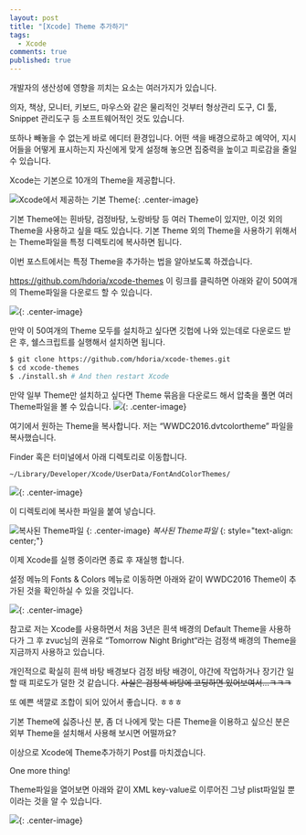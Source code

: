 ```yaml
---
layout: post
title: "[Xcode] Theme 추가하기"
tags: 
  - Xcode
comments: true
published: true
---
```


개발자의 생산성에 영향을 끼치는 요소는 여러가지가 있습니다.

의자, 책상, 모니터, 키보드, 마우스와 같은 물리적인 것부터 형상관리 도구,  CI 툴, Snippet 관리도구 등 소프트웨어적인 것도 있습니다.

또하나 빼놓을 수 없는게 바로 에디터 환경입니다. 어떤 색을 배경으로하고 예약어, 지시어들을 어떻게 표시하는지 자신에게 맞게 설정해 놓으면 집중력을 높이고 피로감을 줄일 수 있습니다.

Xcode는 기본으로 10개의 Theme을 제공합니다.

![Xcode에서 제공하는 기본 Theme](https://lh3.googleusercontent.com/PPAFTVAcENozedHKthHhsyHfGfppTiVEYI7JAMjV6i45JG5LK2JJ-nj8tZXD7V_3K9tOxFdxaPJjV357GBRq6yb_j328ATAwZFJFr4zcmeJrfAn77TTmnab1yeO6Odatm2HL8WLAX9Bom_O6CD8gkMuZaYQI9H5v335S6Z4qfZNPlmO_VxCzAHUacnIRgCvp2Y9qtTdnU4aSLXSaKz8bVb5Bv4rKkbdaVEZNQMWcHmHOunwCUeW9XJYLqyb0eTFycv6zM3JvlR429Zijj768230H1Mh7ZeCH3fUA20eQvLLRhvzCX5eeQRc1Jx2PN1Z4OWE63iLXrzDHoUwwiHVdW-NRl7230AeO9QhCM_hG5yHBCtdIQgpnpFbhezJMa8lV_2QWzFFITvlwQXi2ve6wAClLH-bWq7Wb9j60PAzj_BlCs2zF4C5tASYm88xQRX5ak-pONy-GrwBDZNREaio3sLnNa4X1aSdoDWxlt9ObRj4b8FJ-x1ugtDMez6ozgpMgFnRnPQytRpF9l_i1lJEFN_CqTPg074riD6FUdI393sZ7yzJDqFGHIRE8ur58vK_uYh-MIgyJ9VIz1OCW7RJQ2AGyJo4YlHOUQ2KGL7jMJonYPBmAfSLOCHYyKS_Wn-Hz=w862-h669-no "Xcode에서 제공하는 기본 Theme"){: .center-image}

기본 Theme에는 흰바탕, 검정바탕, 노랑바탕 등 여러 Theme이 있지만, 이것 외의 Theme을 사용하고 싶을 때도 있습니다. 기본 Theme 외의 Theme을 사용하기 위해서는 Theme파일을 특정 디렉토리에 복사하면 됩니다.

이번 포스트에서는 특정 Theme을 추가하는 법을 알아보도록 하겠습니다.

 

https://github.com/hdoria/xcode-themes 이 링크를 클릭하면 아래와 같이 50여개의 Theme파일을 다운로드 할 수 있습니다.

![](https://lh3.googleusercontent.com/1koI_tpocSaAZtSIKW8nkbqGDz_9tbBQ67oYCwjW8oK05Aj1qn9U_gJo0_sBVqCorS4hIviFiiAynfa8c1YUfMp4HkIFAM-EtEACjm_n4bPMo8KL2fsigkYVJLXMakikOM4IGEvoMb3X-zzl5tElCpNvT3FG8wgFefkhExyp8wd7atfuuW4N1alEjKJUxkU7OE3kxXXn-YI_IvualI-X-vteBPwyOVgy-1kuvlV1m2q9wf1m_CR4vjWau0fN62plz7uVYwHzCrOrr8W82COHBGMj3Q-aX5iyADWLhVioTI8OTEs0J2iHmZKB5yu99EieETzIZ_PDutV1ME9s1ZySFGDcLjh-Wc71A9u7vKN1L-4XvR10LHR69UPpcqIsRHUMkOjywBxS-QL0qX6H0Minec38we9CtyM-N2QaQFd7_ZzOnJIQODk3LiU7XD2zRey67p86cHY6oYpo0S10hVqLg3ZamCDHkhI8Z8A0_DlRlKzz88FDDA325OJBuEf7MjJTVP4yIrpgLfmu3K8cV_b_xP-MU1jVNbpYrwsWdRrRSx6EK3F7M4X6lLGgV3wFxAhHAC91QnDf_Q4Bo8p33K-bKTLlCDMOtahntTL_uMsoXKCe0QuamYj2fNQZMliYeCaf=w1032-h967-no){: .center-image}

만약 이 50여개의 Theme 모두를 설치하고 싶다면 깃헙에 나와 있는데로 다운로드 받은 후, 쉘스크립트를 실행해서 설치하면 됩니다.

```sh
$ git clone https://github.com/hdoria/xcode-themes.git
$ cd xcode-themes
$ ./install.sh # And then restart Xcode
```
만약 일부 Theme만 설치하고 싶다면 Theme 묶음을 다운로드 해서 압축을 풀면 여러 Theme파일을 볼 수 있습니다. 
![](https://lh3.googleusercontent.com/VPZeYzSu0Il2hVDfNjy5hTZKyzS63D3-qX1ajyLLsukkh8KLSFZczsXULnrttgoQ6d7QAAuzvjnOAOaO-rra5oIQ7plCSsTfJPbOrpLcEXIW6f-UOfVhYRrRg237gkVGe-_3upXqK3bxgdW32jq-QjthIwrSZdQoqMJYau1AL3pJd_Q-BWfjt34LUz7vejSL4vg5Hdi2d4J4CXauDjs0ePf3y0k16F1DlcIeX2nxMi8wqo_jWKV2kbW0IRdvLHLxYDcB8d7kBeunVepbt2wDW5EzoK_6Cp0u5y4BQuPSFV-JkpPRd72Vpl9wHLRmaafxldLXflc3PyN8lDnfYtKuwJa8oGY5vmgcAssOUWyyViygyqVSHh2EdC69ihwwzB060VoZ4eMMMWAQ1uyvz-Kiqmzc9SxpZuCoq8lHlJaWtUVEPmy6qwgLygGr0pNnQ8leW7HpuwQRsobW1tmjDQ2TeeyaMFkcOPYu3qQPEFULM8ftlcVfNsobnciLNvENL3wZUbkifMeonM2tnG03ZrsKLcY0-VlCR7_ITtJV4koa0zbaiYWF9UQ5xf9n-093M0FIKkFj6LyeYp7O_wvaPWTmULc-xO6C18X0B1TfqixiEI9ovqI3ACSzts9TGg2ee4hu=w941-h820-no){: .center-image}

여기에서 원하는 Theme을 복사합니다. 저는 “WWDC2016.dvtcolortheme” 파일을 복사했습니다.

Finder 혹은 터미널에서 아래 디렉토리로 이동합니다.
```
~/Library/Developer/Xcode/UserData/FontAndColorThemes/
```

![](https://lh3.googleusercontent.com/kjs40PFKaRmA2x7uCAk89E3Ud6IqIoXu3AMMWS0JH0IASxglRQu18omT1R6XYZGGJfMyad0Z6QpJwvP--0LVRCjLGu-9bWeBvkpeeDyaEmYwf3hKyqbi3Qh_WzZv7AOzAdHMBHXpWLOszbzZbq0mcxhGWSPHn7-LHJtFvmmk7kR3n_zm-46Ls5HT8JeRNBZ-f5ks1ir4fSLZPuQH5k_vHlPrIgB_CU4u4-x57iR3II_fNx34ZT1D7fcZq_YL68XiawzDW-RzPTSIfx3BvyCWzfXvmLiY7tmicYcfzdPgB-ZRxFzNe7xBmP4Spf9tfvg-4_nCl-9ylM6laHcUm00lXW7jnTsvNNFV00syxutPrw2nLYARfr9ma8FP1YUFyLTa-8cpHLGWCILdnDagtJ_DZf-VyxtGk4KADiiVjhsoejBm4mo_h0L23hKgqHKJigiKVfkgUmeh7n1ajQJzrSRkGswH4YqQzF7wuKITzG_f0Y3TMm7OF9JMu2qk89wZ4YTZ5ljyYgTbCK6R0RrTw7wFgSOCNspdA3Q8rZCgBGDVdrlMHCOGd3w_hYwgW_gs-Ktqjqc3ihlPbIvCgbaBduKXm9ApCFiTzUvAUJrYvErGJnr4ZTBao7uiYtzenM9o0gZR=w774-h583-no){: .center-image}

이 디렉토리에 복사한 파일을 붙여 넣습니다.

![](https://lh3.googleusercontent.com/aYRkc4Tm4wEwlW1UwaaqH84Zzy7qu52gFBTHeFBRoMs45kTNkp6jsBpLxBaGxNPfPlM_4IlpkTaQU5IVo43HB_xb8gX3AKwX5MqKvFNbretxmUyiQFE92tM_pKFza6qtdgEaTGW3t0ddOjXoVQsSmcknvhy7edctBw72riIJSK9BKTXYqYrnqmFylguRnhk0M5bCUGAy-EKb_oXKrRHrydks2Zul9wGYr1YPYJmozny_ldkMozZFwTNqNJoqS12zgYpb1ZFlecHuPR2mXjqzbSQnDsWITpHJFHFU8Qcg-O40O2arm7tzCv7qu2psml-qSLfjJ_zZXIgkGPIpRLv1YVfgraK7vUdRRkEjW-WUvzMFl0SSFLtGUsYr4IoVUX9minIftS8je2ge68NtYm2y1EoTEpTJ5368Ce6UoLi38_wh0zMaShi89_eDxhN4UnsiAt3bbNVOjG2SX0cbVczer6O4fjLqc6zbRLYeoRATunl4WBTgNXQN9rXAVGenDKngdcWPMKeKp_8TCVdfhubeZpS3-KUqIHHhJXlz0GCGerZnnAJtIA5ue6rQX7NRth-La2Odb9KPiaqwTzXWFOXeg_JGOsDXFSu3S1-4nA9k8F_Ru1UYPdwBpLPxkQMKNeWw=w774-h583-no "복사된 Theme파일")
{: .center-image}
*복사된 Theme파일*
{: style="text-align: center;"}

이제 Xcode를 실행 중이라면 종료 후 재실행 합니다.

설정 메뉴의 Fonts & Colors 메뉴로 이동하면 아래와 같이 WWDC2016 Theme이 추가된 것을 확인하실 수 있을 것입니다.

![](https://lh3.googleusercontent.com/amh40msiJvuAyUCI0Ym9erHfmqwfEbC7-8xMavI1AUVrn95npME1qqYowHA-oYNUSraix35krXTGoWqq0mM_Q5NBzhgESjRzJM0j_HAgmqMkX3py9yYsC0gUNaCG_Sg3c8K0ED66ab0Hng1peaBgHRGbkzuuI39AiY4uvdv_dlLEMLlJjz99ty6qCbFkDWnKXZSgDDT5Y1o-JUFfucJkbZ-uyrwRoOE2pIkPL3DzE7HWXOWT-RO8TFdFjr8lC3uY2E4nSQbe--gBj_hbDfO9FnNyBRq1aae0eXhPzZ5weo9RKynTxgfMrjOOL8EAC1qbKWyi539EcTqm1oOynfPlbineRMxkrMaVclUs_OiJgB9ux3wp9GRueOT7Idid87Zm1NQjzxhFgdoS43acjn0LhdfgAfwpBkZbQ4YwHl86cUUGUvXYciDt1H3e7WDR_ti8yUjvJ3cY842IVjYbbXsvIKSjlH9vwzIw8Zc6z5G6oeG4bU8UWF785gZxHtgxvaiT7qAuy-3ByJ7DAFkWoi8jZLOfs7ZQ_pSIR8JSmfk24VDEgSRbJiw5oYRa5edaEj0MAfW6DU7EobFKLlMiMDpjW9j2FliG4ADKlw_3cI3VFU0Z3HVKgaPcvWVWRSvbMZhF=w862-h669-no){: .center-image}

참고로 저는 Xcode를 사용하면서 처음 3년은 흰색 배경의 Default Theme을 사용하다가 그 후 zvuc님의 권유로 “Tomorrow Night Bright“라는 검정색 배경의 Theme을 지금까지 사용하고 있습니다.

개인적으로 확실히 흰색 바탕 배경보다 검정 바탕 배경이, 야간에 작업하거나 장기간 일할 때 피로도가 덜한 것 같습니다. <del>사실은 검정색 바탕에 코딩하면 있어보여서…ㅋㅋㅋ</del>

또 예쁜 색깔로 조합이 되어 있어서 좋습니다. ㅎㅎㅎ

기본 Theme에 싫증나신 분, 좀 더 나에게 맞는 다른 Theme을 이용하고 싶으신 분은 외부 Theme을 설치해서 사용해 보시면 어떨까요?

이상으로 Xcode에 Theme추가하기 Post를 마치겠습니다.

 

One more thing!

Theme파일을 열어보면 아래와 같이 XML key-value로 이루어진 그냥 plist파일일 뿐이라는 것을 알 수 있습니다.

![](https://lh3.googleusercontent.com/Kd4eo5sGKaqcu4Ufcgnc14AtswfTDOdVOJNXrvLUS7mxJH7BlfVkS6_XdcW0ZzrM-8P193-JJsrvI3d6OjWgyjQ8YwboqigkhNkqvq_Dz6HtRmNA7zrNzJLRMvRyqRjIw3Opnr76Y2jGMiu5oHGMAtfWGRUa5bnSi6jqTZ4zG450jwNceJUwvkTSbMy24oSBG347auIzFyrFZqscY7xDzuEJ7oQGFRK7rIBN5nT1bKclGIavW0IvYoiDcYrsh30eHdW2NHSWijxlrHewSuOvws9ZfMui78DNU7ZGyxAcCy1kzrFfAoCb0rfQ2KmmYVsTuJ1c2WJNnoGQJ15uY5XOZ5124VDdC1fD2xzXshJ_JMr32CityO52610Wsj79t6919uhLE_-jNJ_SA96I_for3FDyUzMKIIBxv85RUm4BILdvNWb08BsCQLv3IHoZ_wrsciwFfd91w7xo590jz8Bkhjn6PhmP9wn7FXbxWUxWq1NmMAalVwbJj5PU-MePotDm181j45fXDN7E2m3yzRemAYzG9GDugIFUCqu2iw52RtT0qSBwAxtl6N0-Qfa0ASjeSDaK_AYJSEw2mezEas2C7keBB46-9C4VIWGHaNHoK2BzV6fK1gBkq_Uhxzdjj6Ih=w897-h900-no){: .center-image}